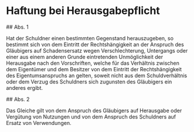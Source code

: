 # Haftung bei Herausgabepflicht



\#\# Abs. 1

 Hat der Schuldner einen bestimmten Gegenstand herauszugeben, so bestimmt sich von dem Eintritt der Rechtshängigkeit an der Anspruch des Gläubigers auf Schadensersatz wegen Verschlechterung, Untergangs oder einer aus einem anderen Grunde eintretenden Unmöglichkeit der Herausgabe nach den Vorschriften, welche für das Verhältnis zwischen dem Eigentümer und dem Besitzer von dem Eintritt der Rechtshängigkeit des Eigentumsanspruchs an gelten, soweit nicht aus dem Schuldverhältnis oder dem Verzug des Schuldners sich zugunsten des Gläubigers ein anderes ergibt.

\#\# Abs. 2

 Das Gleiche gilt von dem Anspruch des Gläubigers auf Herausgabe oder Vergütung von Nutzungen und von dem Anspruch des Schuldners auf Ersatz von Verwendungen. 

